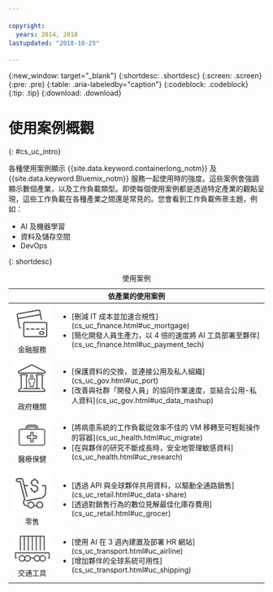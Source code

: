 ```yaml
---

copyright:
  years: 2014, 2018
lastupdated: "2018-10-25"

---
```


{:new_window: target="_blank"}
{:shortdesc: .shortdesc}
{:screen: .screen}
{:pre: .pre}
{:table: .aria-labeledby="caption"}
{:codeblock: .codeblock}
{:tip: .tip}
{:download: .download}




# 使用案例概觀
{: #cs_uc_intro}

各種使用案例顯示 {{site.data.keyword.containerlong_notm}} 及 {{site.data.keyword.Bluemix_notm}} 服務一起使用時的強度。這些案例會強調顯示數個產業，以及工作負載類型。即使每個使用案例都是透過特定產業的觀點呈現，這些工作負載在各種產業之間還是常見的。您會看到工作負載佈景主題，例如：
* AI 及機器學習
* 資料及儲存空間
* DevOps

{: shortdesc}
<table summary="此表格顯示使用案例。列應該從左到右閱讀，第一欄為代表每個產業的圖示，而第二欄為說明。">
<caption>使用案例</caption>
  <thead>
  <th colspan=2>依產業的使用案例</th>
  </thead>
  <tbody>
    <tr>
    <td align="center"><img src="icons/finance.svg" alt="信用卡正反面的圖示"/><br>金融服務</td>
    <td><ul>
    <li>[刪減 IT 成本並加速合規性](cs_uc_finance.html#uc_mortgage)</li>
    <li>[簡化開發人員生產力，以 4 倍的速度將 AI 工具部署至夥伴](cs_uc_finance.html#uc_payment_tech)</li>
    </ul></td>
     </tr>
     <tr>
     <td align="center"><img src="icons/gov.svg" alt="政府大廈內有人的圖示"/><br>政府機關</td>
     <td><ul>
    <li>[保護資料的交換，並連接公用及私人組織](cs_uc_gov.html#uc_port)</li>
     <li>[改善與社群「開發人員」的協同作業速度，並結合公用-私人資料](cs_uc_gov.html#uc_data_mashup)</li></ul></td>
      </tr>
    <tr>
      <td align="center"><img src="icons/health.svg" alt="藥袋圖示"/><br>醫療保健</td>
      <td><ul>
     <li>[將病患系統的工作負載從效率不佳的 VM 移轉至可輕鬆操作的容器](cs_uc_health.html#uc_migrate)</li>
      <li>[在與夥伴的研究不斷成長時，安全地管理敏感資料](cs_uc_health.html#uc_research)</li>
      </ul></td>
      </tr>
      <tr>
         <td align="center"><img src="icons/retail.svg" alt="有貨幣符號的購物車圖示"/><br>零售</td>
         <td><ul>
        <li>[透過 API 與全球夥伴共用資料，以驅動全通路銷售](cs_uc_retail.html#uc_data-share)</li>
         <li>[透過對銷售行為的數位見解最佳化庫存費用](cs_uc_retail.html#uc_grocer)</li>
              </ul></td>
          </tr>
      <tr>
       <td align="center"><img src="icons/transport.svg" alt="帶貨櫃的軌道車圖示"/><br>交通工具</td>
           <td><ul>
          <li>[使用 AI 在 3 週內建置及部署 HR 網站](cs_uc_transport.html#uc_airline)</li>
           <li>[增加夥伴的全球系統可用性](cs_uc_transport.html#uc_shipping)</li></ul></td>
      </tr>
  </tbody>
  </table>
